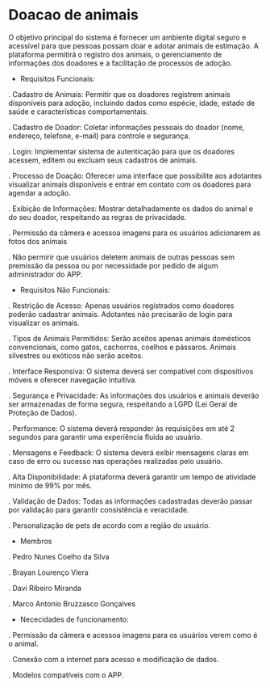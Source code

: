 # Doacao de animais
O objetivo principal do sistema é fornecer um ambiente digital seguro e acessível para que pessoas possam doar e adotar animais de estimação. A plataforma permitirá o registro dos animais, o gerenciamento de informações dos doadores e a facilitação de processos de adoção.

- Requisitos Funcionais:

. Cadastro de Animais: Permitir que os doadores registrem animais disponíveis para adoção, incluindo dados como espécie, idade, estado de saúde e características comportamentais.

. Cadastro de Doador: Coletar informações pessoais do doador (nome, endereço, telefone, e-mail) para controle e segurança.

. Login: Implementar sistema de autenticação para que os doadores acessem, editem ou excluam seus cadastros de animais.

. Processo de Doação: Oferecer uma interface que possibilite aos adotantes visualizar animais disponíveis e entrar em contato com os doadores para agendar a adoção.

. Exibição de Informações: Mostrar detalhadamente os dados do animal e do seu doador, respeitando as regras de privacidade.

. Permissão da câmera e acessoa imagens para os usuários adicionarem as fotos dos animais

. Não permirir que usuários deletem animais de outras pessoas sem premissão da pessoa ou por necessidade por pedido de algum administrador do APP.

- Requisitos Não Funcionais:
  
. Restrição de Acesso: Apenas usuários registrados como doadores poderão cadastrar animais. Adotantes não precisarão de login para visualizar os animais.

. Tipos de Animais Permitidos: Serão aceitos apenas animais domésticos convencionais, como gatos, cachorros, coelhos e pássaros. Animais silvestres ou exóticos não serão aceitos.

. Interface Responsiva: O sistema deverá ser compatível com dispositivos móveis e oferecer navegação intuitiva.

. Segurança e Privacidade: As informações dos usuários e animais deverão ser armazenadas de forma segura, respeitando a LGPD (Lei Geral de Proteção de Dados).

. Performance: O sistema deverá responder às requisições em até 2 segundos para garantir uma experiência fluida ao usuário.

. Mensagens e Feedback: O sistema deverá exibir mensagens claras em caso de erro ou sucesso nas operações realizadas pelo usuário.

. Alta Disponibilidade: A plataforma deverá garantir um tempo de atividade mínimo de 99% por mês.

. Validação de Dados: Todas as informações cadastradas deverão passar por validação para garantir consistência e veracidade.

. Personalização de pets de acordo com a região do usuário.

- Membros

. Pedro Nunes Coelho da Silva  

. Brayan Lourenço Viera

. Davi Ribeiro Miranda

. Marco Antonio Bruzzasco Gonçalves

- Nececidades de funcionamento:

. Permissão da câmera e acessoa imagens para os usuários verem como é o animal.

. Conexão com a internet para acesso e modificação de dados.

. Modelos compatíveis com o APP.






 
